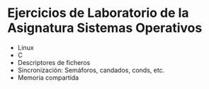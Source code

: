 # Ejercicios de Laboratorio de la Asignatura Sistemas Operativos
- Linux
- C
- Descriptores de ficheros
- Sincronización: Semáforos, candados, conds, etc.
- Memoria compartida
